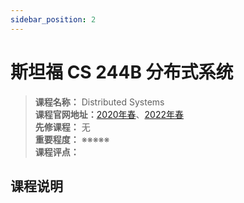 ```yaml
---
sidebar_position: 2
---
```


# 斯坦福 CS 244B 分布式系统




>**课程名称：** Distributed Systems    
**课程官网地址：**[2020年春](http://www.scs.stanford.edu/20sp-cs244b/)、[2022年春](http://www.scs.stanford.edu/22sp-cs244b/sched/)   
**先修课程：** 无  
**重要程度：** ※※※※※  
**课程评点：** 

## 课程说明



<Comment></Comment>
